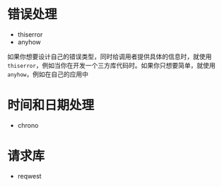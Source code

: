# 错误处理

- thiserror
- anyhow

如果你想要设计自己的错误类型，同时给调用者提供具体的信息时，就使用 `thiserror`，例如当你在开发一个三方库代码时。如果你只想要简单，就使用 `anyhow`，例如在自己的应用中

# 时间和日期处理

- chrono

# 请求库

- reqwest

